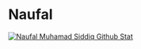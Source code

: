 # Naufal
[![Naufal Muhamad Siddiq Github Stat](https://github-readme-stats.vercel.app/api?username=obos-NMS)](https://github.com/Obos-NMS/github-readme-stats)
